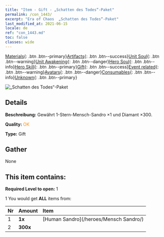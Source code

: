 ```yaml
---
title: "Item - Gift - „Schatten des Todes“-Paket"
permalink: /con_1443/
excerpt: "Era of Chaos  „Schatten des Todes“-Paket"
last_modified_at: 2021-06-15
locale: de
ref: "con_1443.md"
toc: false
classes: wide
---
```

 [Materials](/ItemsDE/){: .btn .btn--primary}[Artifacts](/ItemsDE/Artifacts/){: .btn .btn--success}[Unit Soul](/ItemsDE/UnitSoul/){: .btn .btn--warning}[Unit Awakening](/ItemsDE/UnitAwakening/){: .btn .btn--danger}[Hero Soul](/ItemsDE/HeroSoul/){: .btn .btn--info}[Hero Skill](/ItemsDE/HeroSkill/){: .btn .btn--primary}[Gift](/ItemsDE/Gift/){: .btn .btn--success}[Event related](/ItemsDE/Events/){: .btn .btn--warning}[Avatars](/ItemsDE/Avatars/){: .btn .btn--danger}[Consumables](/ItemsDE/Consumables/){: .btn .btn--info}[Unknown](/ItemsDE/Unknown/){: .btn .btn--primary}

 ![„Schatten des Todes“-Paket](/images/t/i_907057.png)

## Details
 **Beschreibung:** Gewährt 1-Stern-Mensch-Sandro ×1 und Diamant ×300.

 **Quality:** <span style="color: #FF8C00">OK</span>

 **Type:** Gift

## Gather

  None

## This item contains:

 **Required Level to open:** 1

 1 You would get **ALL** items  from:

  | Nr | Amount |     Item    |
  |:---|:-------|:------------|
  | 1 |  **1x** | [Human Sandro](/heroes/Mensch Sandro/) |  | 
  | 2 |  **300x** | <i class="fas fa-gem"/> |  | 
